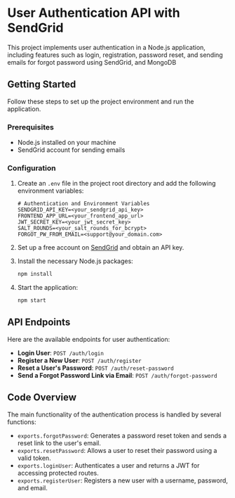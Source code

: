 # User Authentication API with SendGrid

This project implements user authentication in a Node.js application, including features such as login, registration, password reset, and sending emails for forgot password using SendGrid, and MongoDB

## Getting Started

Follow these steps to set up the project environment and run the application.

### Prerequisites

- Node.js installed on your machine
- SendGrid account for sending emails

### Configuration

1. Create an `.env` file in the project root directory and add the following environment variables:

   ```plaintext
   # Authentication and Environment Variables
   SENDGRID_API_KEY=<your_sendgrid_api_key>
   FRONTEND_APP_URL=<your_frontend_app_url>
   JWT_SECRET_KEY=<your_jwt_secret_key>
   SALT_ROUNDS=<your_salt_rounds_for_bcrypt>
   FORGOT_PW_FROM_EMAIL=<support@your_domain.com>
   ```

2. Set up a free account on [SendGrid](https://sendgrid.com) and obtain an API key.

3. Install the necessary Node.js packages:

   ```bash
   npm install
   ```

4. Start the application:

   ```bash
   npm start
   ```

## API Endpoints

Here are the available endpoints for user authentication:

- **Login User**: `POST /auth/login`
- **Register a New User**: `POST /auth/register`
- **Reset a User's Password**: `POST /auth/reset-password`
- **Send a Forgot Password Link via Email**: `POST /auth/forgot-password`

## Code Overview

The main functionality of the authentication process is handled by several functions:

- `exports.forgotPassword`: Generates a password reset token and sends a reset link to the user's email.
- `exports.resetPassword`: Allows a user to reset their password using a valid token.
- `exports.loginUser`: Authenticates a user and returns a JWT for accessing protected routes.
- `exports.registerUser`: Registers a new user with a username, password, and email.

